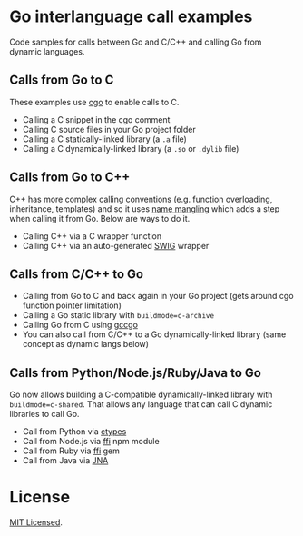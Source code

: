 # Go interlanguage call examples

Code samples for calls between Go and C/C++ and calling Go from dynamic languages.

## Calls from Go to C

These examples use [cgo](https://golang.org/cmd/cgo/) to enable calls to C.

- Calling a C snippet in the cgo comment
- Calling C source files in your Go project folder
- Calling a C statically-linked library (a `.a` file)
- Calling a C dynamically-linked library (a `.so` or `.dylib` file)

## Calls from Go to C++

C++ has more complex calling conventions (e.g. function overloading, inheritance, templates) and so it uses [name mangling](https://en.wikipedia.org/wiki/Name_mangling#Name_mangling_in_C.2B.2B) which adds a step when calling it from Go. Below are ways to do it.

- Calling C++ via a C wrapper function
- Calling C++ via an auto-generated [SWIG](http://www.swig.org/) wrapper

## Calls from C/C++ to Go

- Calling from Go to C and back again in your Go project (gets around cgo function pointer limitation)
- Calling a Go static library with `buildmode=c-archive`
- Calling Go from C using [gccgo](https://golang.org/doc/install/gccgo)
- You can also call from C/C++ to a Go dynamically-linked library (same concept as dynamic langs below)

## Calls from Python/Node.js/Ruby/Java to Go

Go now allows building a C-compatible dynamically-linked library with `buildmode=c-shared`. That allows any language that can call C dynamic libraries to call Go.

- Call from Python via [ctypes](https://docs.python.org/2/library/ctypes.html)
- Call from Node.js via [ffi](https://github.com/node-ffi/node-ffi) npm module
- Call from Ruby via [ffi](https://github.com/ffi/ffi) gem
- Call from Java via [JNA](https://github.com/java-native-access/jna)

# License

[MIT Licensed](http://opensource.org/licenses/MIT).
